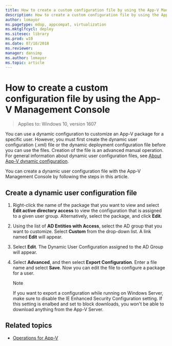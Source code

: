 ```yaml
---
title: How to create a custom configuration file by using the App-V Management Console (Windows 10)
description: How to create a custom configuration file by using the App-V Management Console.
author: lomayor
ms.pagetype: mdop, appcompat, virtualization
ms.mktglfcycl: deploy
ms.sitesec: library
ms.prod: w10
ms.date: 07/10/2018
ms.reviewer: 
manager: dansimp
ms.author: lomayor
ms.topic: article
---
```

# How to create a custom configuration file by using the App-V Management Console

>Applies to: Windows 10, version 1607

You can use a dynamic configuration to customize an App-V package for a specific user. However, you must first create the dynamic user configuration (.xml) file or the dynamic deployment configuration file before you can use the files. Creation of the file is an advanced manual operation. For general information about dynamic user configuration files, see [About App-V dynamic configuration](appv-dynamic-configuration.md).

You can create a dynamic user configuration file with the App-V Management Console by following the steps in this article.

## Create a dynamic user configuration file

1. Right-click the name of the package that you want to view and select **Edit active directory access** to view the configuration that is assigned to a given user group. Alternatively, select the package, and click **Edit**.

2. Using the list of **AD Entities with Access**, select the AD group that you want to customize. Select **Custom** from the drop-down list. A link named **Edit** will appear.

3. Select **Edit**. The Dynamic User Configuration assigned to the AD Group will appear.

4. Select **Advanced**, and then select **Export Configuration**. Enter a file name and select **Save**. Now you can edit the file to configure a package for a user.

   > [!NOTE]
   > If you want to export a configuration while running on Windows Server, make sure to disable the IE Enhanced Security Configuration setting. If this setting is enalbed and set to block downloads, you won't be able to download anything from the App-V Server.


## Related topics

- [Operations for App-V](appv-operations.md)
